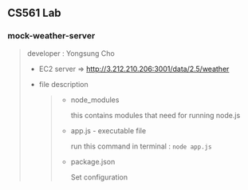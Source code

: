 ## CS561 Lab
### mock-weather-server
> developer : Yongsung Cho
>
> * EC2 server $\Rightarrow$ http://3.212.210.206:3001/data/2.5/weather
>
> * file description
>   > + node_modules
>   >
>   >   this contains modules that need for running node.js
>   >   
>   > + app.js - executable file 
>   > 
>   >   run this command in terminal : ```node app.js```
>   >
>   > + package.json  
>   > 
>   >   Set configuration



